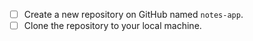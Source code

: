 - [ ] Create a new repository on GitHub named `notes-app`.
- [ ] Clone the repository to your local machine.